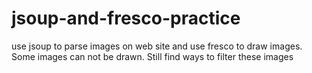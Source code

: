 # jsoup-and-fresco-practice
use jsoup to parse images on web site and use fresco to draw images. Some images can not be drawn. Still find ways to filter these images
